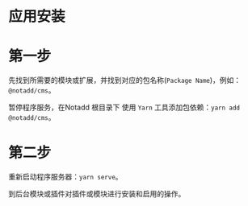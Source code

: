# 应用安装

# 第一步

先找到所需要的模块或扩展，并找到对应的包名称(```Package Name```)，例如：```@notadd/cms```。

暂停程序服务，在Notadd 根目录下 使用 ```Yarn``` 工具添加包依赖：```yarn add @notadd/cms```。

# 第二步

重新启动程序服务器：```yarn serve```。

到后台模块或插件对插件或模块进行安装和启用的操作。
